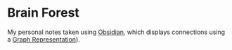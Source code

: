 # Brain Forest
My personal notes taken using [Obsidian](https://obsidian.md), which displays connections using a [Graph Representation](https://help.obsidian.md/Plugins/Graph+view)).
